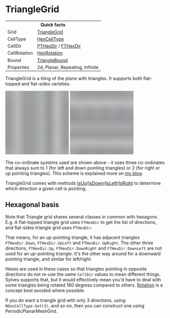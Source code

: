 # TriangleGrid

<table>
<tr><th colspan="2">Quick facts</th></tr>
<tr><td>Grid</td><td><a href="xref:Sylves.TriangleGrid">TriangleGrid</a></td></tr>
<tr><td>CellType</td><td><a href="xref:Sylves.HexCellType">HexCellType</a></td></tr>
<tr><td>CellDir</td><td><a href="xref:Sylves.PTHexDir">PTHexDir</a> / <a href="xref:Sylves.PTHexDir">FTHexDir</a></td></tr>
<tr><td>CellRotation</td><td><a href="xref:Sylves.HexRotation">HexRotation</a></td></tr>
<tr><td>Bound</td><td><a href="xref:Sylves.TriangleBound">TriangleBound</a></td></tr>
<tr><td>Properties</td><td>2d, Planar, Repeating, Infinite</td></tr>
</table>

TriangleGrid is a tiling of the plane with triangles. It supports both flat-topped and flat-sides varieties.

<img width="200px" src="../../images/grids/tri_fs.svg" /></img>
<img width="200px" src="../../images/grids/tri_ft.svg" /></img>

The co-ordinate systems used are shown above - it uses three co-ordinates that always sum to 1 (for left and down pointing triangles) or 2 (for right or up pointing triangles). This scheme is explained more on [my blog](https://www.boristhebrave.com/2021/05/23/triangle-grids/).

TriangleGrid comes with methods [IsUp](xref:Sylves.TriangleGrid.IsUp(Sylves.Cell))/[IsDown](xref:Sylves.TriangleGrid.IsDown(Sylves.Cell))/[IsLeft](xref:Sylves.TriangleGrid.IsLeft(Sylves.Cell))/[IsRight](xref:Sylves.TriangleGrid.IsRight(Sylves.Cell)) to determine which direction a given cell is pointing.

## Hexagonal basis

Note that Triangle grid shares several classes in common with hexagons. E.g. A flat-topped triangle grid uses `FTHexDir` to get the list of directions, and flat-sides triangle grid uses `PTHexDir`.

That means, for an up-pointing triangle, it has adjacent triangles `FTHexDir.Down`, `FTHexDir.UpLeft` and `FTHexDir.UpRight`. The other three directions, `FTHexDir.Up`, `FTHexDir.DownRight` and `FTHexDir.DownLeft` are not used for an up-pointing triangle. It's the other way around for a downward pointing triangle, and similar for left/right.

Hexes are used in these cases so that triangles pointing in opposite directions do not re-use the same `CellDir` values to mean different things. Sylves supports that, but it would effectively mean you'd have to deal with some triangles being rotated 180 degress compared to others. [Rotation](../concepts/rotation.md) is a concept best avoided where possible.

If you *do* want a triangle grid with only 3 directions, using `NGonCellType.Get(3)`, and so on, then you can construct one using PeriodicPlanarMeshGrid.